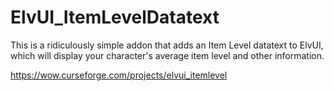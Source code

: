 # ElvUI_ItemLevelDatatext
This is a ridiculously simple addon that adds an Item Level datatext to ElvUI, which will display your character's average item level and other information.

https://wow.curseforge.com/projects/elvui_itemlevel
